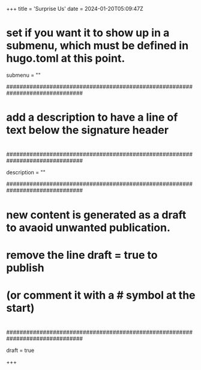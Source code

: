 +++
title = 'Surprise Us'
date = 2024-01-20T05:09:47Z
# set if you want it to show up in a submenu, which must be defined in hugo.toml at this point.
submenu = ""

###############################################################################
# 
# add a description to have a line of text below the signature header
# 
###############################################################################

description = ""

###############################################################################
# 
# new content is generated as a draft to avaoid unwanted publication.
# remove the line draft = true to publish
# (or comment it with a # symbol at the start)
# 
###############################################################################

draft = true

+++
